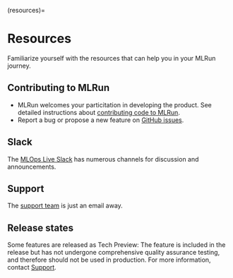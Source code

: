 (resources)=
# Resources 
Familiarize yourself with the resources that can help you in your MLRun journey.

## Contributing to MLRun

- MLRun welcomes your particitation in developing the product. See detailed instructions about [contributing code to MLRun](https://github.com/mlrun/mlrun/blob/development/CONTRIBUTING.md).
- Report a bug or propose a new feature on [GitHub issues](https://github.com/mlrun/mlrun/issues).

## Slack

The [MLOps Live Slack](https://mlopslive.slack.com) has numerous channels for discussion and announcements.

## Support

The [support team](mailto:support@iguazio.com) is just an email away.

## Release states

Some features are released as Tech Preview: The feature is included in the release but has not undergone comprehensive quality assurance testing, and therefore should not be used in production.
For more information, contact [Support](mailto:support@iguazio.com).

